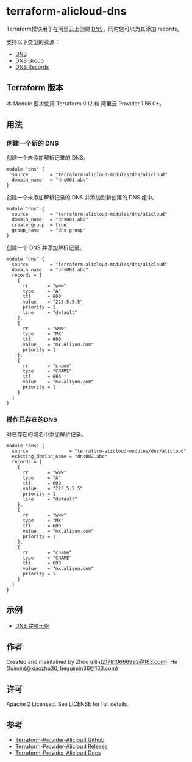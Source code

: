terraform-alicloud-dns
======================

Terraform模块用于在阿里云上创建 [DNS](https://help.aliyun.com/product/29697.html)，同时您可以为其添加 records。

支持以下类型的资源：

* [DNS](https://www.terraform.io/docs/providers/alicloud/r/dns.html)
* [DNS Group](https://www.terraform.io/docs/providers/alicloud/r/dns_group.html)
* [DNS Records](https://www.terraform.io/docs/providers/alicloud/r/dns_record.html)

## Terraform 版本

本 Module 要求使用 Terraform 0.12 和 阿里云 Provider 1.56.0+。

## 用法

### 创建一个新的 DNS

创建一个未添加解析记录的 DNS。

```hcl
module "dns" {
  source        = "terraform-alicloud-modules/dns/alicloud"
  domain_name   = "dns001.abc"
}
``` 

创建一个未添加解析记录的 DNS 并添加到新创建的 DNS 组中。

```hcl
module "dns" {
  source        = "terraform-alicloud-modules/dns/alicloud"
  domain_name   = "dns001.abc"
  create_group  = true
  group_name    = "dns-group"
}
``` 

创建一个 DNS 并添加解析记录。

```hcl
module "dns" {
  source        = "terraform-alicloud-modules/dns/alicloud"
  domain_name   = "dns001.abc"
  records = [
    {
      rr       = "www"
      type     = "A"
      ttl      = 600
      value    = "223.5.5.5"
      priority = 1
      line     = "default"
    },
    {
      rr       = "www"
      type     = "MX"
      ttl      = 600
      value    = "mx.aliyun.com"
      priority = 1
    },
    {
      rr       = "cname"
      type     = "CNAME"
      ttl      = 600
      value    = "mx.aliyun.com"
      priority = 1
    }
  ]
}
``` 

### 操作已存在的DNS

对已存在的域名中添加解析记录。

```hcl
module "dns" {
  source               = "terraform-alicloud-modules/dns/alicloud"
  existing_domian_name = "dns002.abc"
  records = [
    {
      rr       = "www"
      type     = "A"
      ttl      = 600
      value    = "223.5.5.5"
      priority = 1
      line     = "default"
    },
    {
      rr       = "www"
      type     = "MX"
      ttl      = 600
      value    = "mx.aliyun.com"
      priority = 1
    },
    {
      rr       = "cname"
      type     = "CNAME"
      ttl      = 600
      value    = "mx.aliyun.com"
      priority = 1
    }
  ]  
}
``` 

## 示例

* [DNS 完整示例](https://github.com/terraform-alicloud-modules/terraform-alicloud-dns/tree/master/examples/complete)

作者
-------
Created and maintained by Zhou qilin(z17810666992@163.com), He Guimin(@xiaozhu36, heguimin36@163.com)

许可
----
Apache 2 Licensed. See LICENSE for full details.

参考
---------
* [Terraform-Provider-Alicloud Github](https://github.com/terraform-providers/terraform-provider-alicloud)
* [Terraform-Provider-Alicloud Release](https://releases.hashicorp.com/terraform-provider-alicloud/)
* [Terraform-Provider-Alicloud Docs](https://www.terraform.io/docs/providers/alicloud/index.html)
